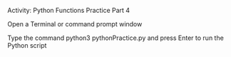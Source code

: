Activity: Python Functions Practice Part 4 


Open a Terminal or command prompt window

Type the command python3 pythonPractice.py and press Enter to run the Python script 